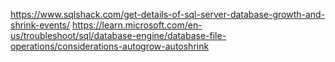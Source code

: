 https://www.sqlshack.com/get-details-of-sql-server-database-growth-and-shrink-events/
https://learn.microsoft.com/en-us/troubleshoot/sql/database-engine/database-file-operations/considerations-autogrow-autoshrink